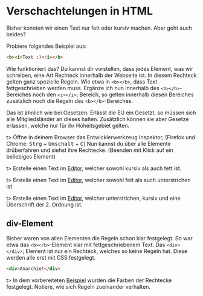# Verschachtelungen in HTML

Bisher konnten wir einen Text nur fett oder kursiv machen. Aber geht auch beides? 					

Probiere folgendes Beispiel aus:

```html
<b><i>Text :)</i></b>
```

Wie funktioniert das? Du kannst dir vorstellen, dass jedes Element, was wir schreiben, eine Art Rechteck innerhalb der Webseite ist. In diesem Rechteck gelten ganz spezielle Regeln. Wie etwa in `<b></b>`,  dass Text fettgeschrieben werden muss. Ergänze ich nun innerhalb des `<b></b>`-Bereiches noch den `<i></i>`; Bereich, so gelten innerhalb diesen Bereiches zusätzlich noch die Regeln des `<b></b>`-Bereiches.

Das ist ähnlich wie bei Gesetzen. Erlässt die EU ein Gesetzt, so  müssen sich alle Mitgliedsländer an dieses halten. Zusätzlich können sie aber Gesetze erlassen, welche nur für ihr Hoheitsgebiet gelten.

t> Öffne in deinem Browser das Entwicklerwerkzeug Inspektor, (Firefox und Chrome: <kbd>Strg</kbd> + <kbd>Umschalt</kbd> + <kbd>C</kbd>) Nun kannst du über alle Elemente drüberfahren und siehst ihre Rechtecke. (Beenden mit Klick auf ein beliebiges Element)

t> Erstelle einen Text im [Editor](https://apps.wi-wissen.de/html-css-js-editor/), welcher sowohl kursiv als auch fett ist.

t> Erstelle einen Text im [Editor](https://apps.wi-wissen.de/html-css-js-editor/), welcher sowohl fett als auch unterstrichen ist.

t> Erstelle einen Text im [Editor](https://apps.wi-wissen.de/html-css-js-editor/), welcher unterstrichen, kursiv und eine Überschrift der 2. Ordnung ist.

## div-Element

Bisher waren von allen Elementen die Regeln schon klar festgelegt. So war etwa das `<b></b>`-Element klar mit fettgeschriebenem Text. Das `<div></div>`; Element ist nur ein Rechteck, welches so keine Regeln hat. Diese werden alle erst mit CSS festgelegt.

```html
<div>Anarchie!</div>
```

t> In dem vorbereiteten [Beispiel](https://apps.wi-wissen.de/html-css-js-editor/0u6AD) wurden die Farben der Rechtecke festgelegt. Notiere, wie sich Regeln zueinander verhalten.